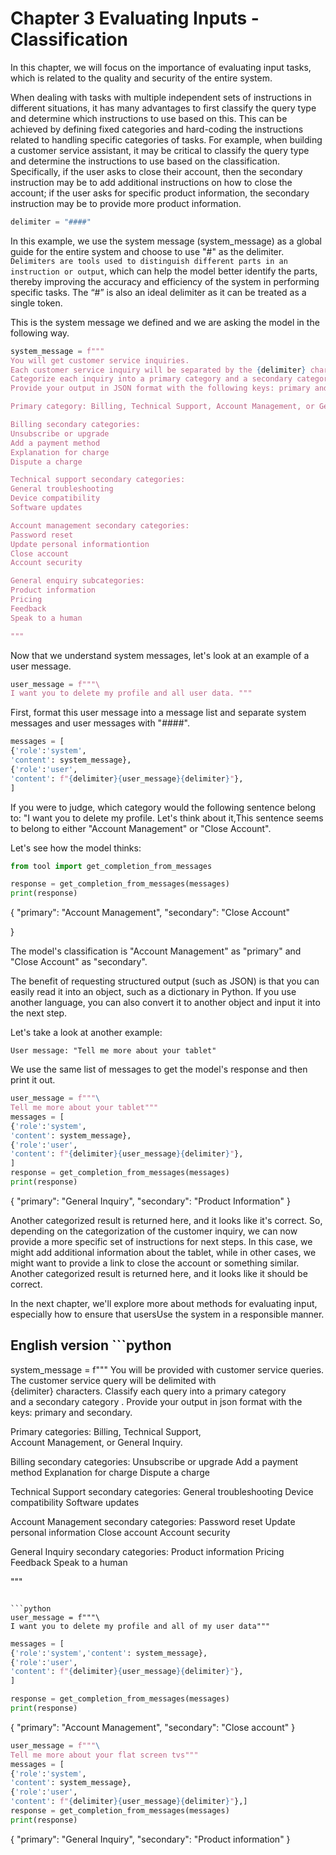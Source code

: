 # Chapter 3 Evaluating Inputs - Classification

In this chapter, we will focus on the importance of evaluating input tasks, which is related to the quality and security of the entire system.

When dealing with tasks with multiple independent sets of instructions in different situations, it has many advantages to first classify the query type and determine which instructions to use based on this. This can be achieved by defining fixed categories and hard-coding the instructions related to handling specific categories of tasks. For example, when building a customer service assistant, it may be critical to classify the query type and determine the instructions to use based on the classification. Specifically, if the user asks to close their account, then the secondary instruction may be to add additional instructions on how to close the account; if the user asks for specific product information, the secondary instruction may be to provide more product information.

```python
delimiter = "####"
```

In this example, we use the system message (system_message) as a global guide for the entire system and choose to use "#" as the delimiter. `Delimiters are tools used to distinguish different parts in an instruction or output`, which can help the model better identify the parts, thereby improving the accuracy and efficiency of the system in performing specific tasks. The “#” is also an ideal delimiter as it can be treated as a single token.

This is the system message we defined and we are asking the model in the following way.

```python
system_message = f"""
You will get customer service inquiries.
Each customer service inquiry will be separated by the {delimiter} character.
Categorize each inquiry into a primary category and a secondary category.
Provide your output in JSON format with the following keys: primary and secondary.

Primary category: Billing, Technical Support, Account Management, or General Inquiry.

Billing secondary categories:
Unsubscribe or upgrade
Add a payment method
Explanation for charge
Dispute a charge

Technical support secondary categories:
General troubleshooting
Device compatibility
Software updates

Account management secondary categories:
Password reset
Update personal informationtion
Close account
Account security

General enquiry subcategories:
Product information
Pricing
Feedback
Speak to a human

"""
```

Now that we understand system messages, let's look at an example of a user message.

```python
user_message = f"""\ 
I want you to delete my profile and all user data. """
```

First, format this user message into a message list and separate system messages and user messages with "####".

```python
messages = [ 
{'role':'system', 
'content': system_message}, 
{'role':'user', 
'content': f"{delimiter}{user_message}{delimiter}"}, 
]
```

If you were to judge, which category would the following sentence belong to: "I want you to delete my profile. Let's think about it,This sentence seems to belong to either "Account Management" or "Close Account". 

Let's see how the model thinks:

```python
from tool import get_completion_from_messages

response = get_completion_from_messages(messages)
print(response)
```

{
"primary": "Account Management",
"secondary": "Close Account"

}

The model's classification is "Account Management" as "primary" and "Close Account" as "secondary".

The benefit of requesting structured output (such as JSON) is that you can easily read it into an object, such as a dictionary in Python. If you use another language, you can also convert it to another object and input it into the next step.

Let's take a look at another example:

```
User message: "Tell me more about your tablet"

```
We use the same list of messages to get the model's response and then print it out.

```python
user_message = f"""\
Tell me more about your tablet"""
messages = [ 
{'role':'system', 
'content': system_message}, 
{'role':'user', 
'content': f"{delimiter}{user_message}{delimiter}"}, 
] 
response = get_completion_from_messages(messages)
print(response)
```

{
"primary": "General Inquiry",
"secondary": "Product Information"
}

Another categorized result is returned here, and it looks like it's correct. So, depending on the categorization of the customer inquiry, we can now provide a more specific set of instructions for next steps. In this case, we might add additional information about the tablet, while in other cases, we might want to provide a link to close the account or something similar. Another categorized result is returned here, and it looks like it should be correct.

In the next chapter, we'll explore more about methods for evaluating input, especially how to ensure that usersUse the system in a responsible manner.

## English version ```python
system_message = f"""
You will be provided with customer service queries. \
The customer service query will be delimited with \
{delimiter} characters.
Classify each query into a primary category \
and a secondary category . 
Provide your output in json format with the \
keys: primary and secondary.

Primary categories: Billing, Technical Support, \
Account Management, or General Inquiry.

Billing secondary categories:
Unsubscribe or upgrade
Add a payment method
Explanation for charge
Dispute a charge

Technical Support secondary categories:
General troubleshooting
Device compatibility
Software updates

Account Management secondary categories:
Password reset
Update personal information
Close account
Account security

General Inquiry secondary categories:
Product information
Pricing
Feedback
Speak to a human

"""
```

```python
user_message = f"""\ 
I want you to delete my profile and all of my user data"""
```

```python
messages = [ 
{'role':'system','content': system_message}, 
{'role':'user', 
'content': f"{delimiter}{user_message}{delimiter}"}, 
]
```

```python
response = get_completion_from_messages(messages)
print(response)
```

{
"primary": "Account Management",
"secondary": "Close account"
}

```python
user_message = f"""\
Tell me more about your flat screen tvs"""
messages = [ 
{'role':'system', 
'content': system_message}, 
{'role':'user', 
'content': f"{delimiter}{user_message}{delimiter}"},] 
response = get_completion_from_messages(messages)
print(response)
```

{
"primary": "General Inquiry",
"secondary": "Product information"
}